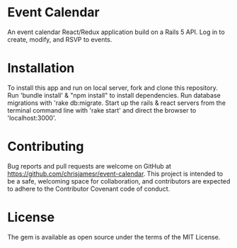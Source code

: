 # Event Calendar

An event calendar React/Redux application build on a Rails 5 API. Log in to create, modify, and RSVP to events. 

# Installation
To install this app and run on local server, fork and clone this repository. Run 'bundle install' & "npm install" to install dependencies. Run database migrations with 'rake db:migrate. Start up the rails & react servers from the terminal command line with 'rake start' and direct the browser to 'localhost:3000'.

# Contributing
Bug reports and pull requests are welcome on GitHub at https://github.com/chrisjamesr/event-calendar. This project is intended to be a safe, welcoming space for collaboration, and contributors are expected to adhere to the Contributor Covenant code of conduct.

# License
The gem is available as open source under the terms of the MIT License.



